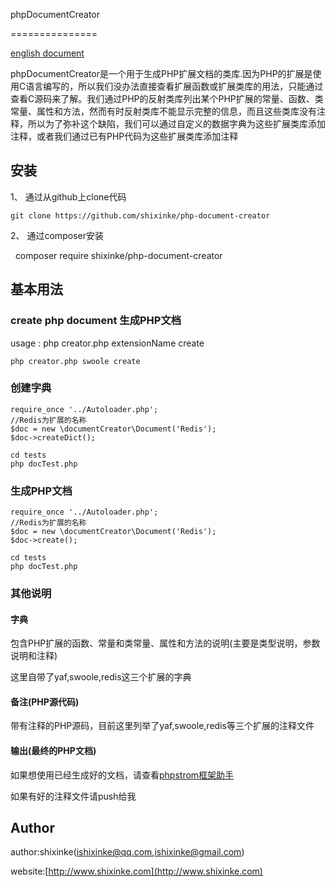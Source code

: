 phpDocumentCreator

===============

[english document](https://github.com/shixinke/php-document-creator/blob/master/README_en.md)

phpDocumentCreator是一个用于生成PHP扩展文档的类库.因为PHP的扩展是使用C语言编写的，所以我们没办法直接查看扩展函数或扩展类库的用法，只能通过查看C源码来了解。我们通过PHP的反射类库列出某个PHP扩展的常量、函数、类常量、属性和方法，然而有时反射类库不能显示完整的信息，而且这些类库没有注释，所以为了弥补这个缺陷，我们可以通过自定义的数据字典为这些扩展类库添加注释，或者我们通过已有PHP代码为这些扩展类库添加注释

## 安装
    
1、 通过从github上clone代码


    git clone https://github.com/shixinke/php-document-creator
    

2、 通过composer安装

  
    composer require shixinke/php-document-creator
    
    
## 基本用法

    
### create php document 生成PHP文档

   usage : php creator.php extensionName create
    
    php creator.php swoole create
 


### 创建字典

    require_once '../Autoloader.php';
    //Redis为扩展的名称
    $doc = new \documentCreator\Document('Redis');
    $doc->createDict();
    
    cd tests
    php docTest.php
    
### 生成PHP文档
    
    require_once '../Autoloader.php';
    //Redis为扩展的名称
    $doc = new \documentCreator\Document('Redis');
    $doc->create();
    
    cd tests
    php docTest.php
     
### 其他说明
    
#### 字典

包含PHP扩展的函数、常量和类常量、属性和方法的说明(主要是类型说明，参数说明和注释)

这里自带了yaf,swoole,redis这三个扩展的字典

#### 备注(PHP源代码)

带有注释的PHP源码，目前这里列举了yaf,swoole,redis等三个扩展的注释文件

#### 输出(最终的PHP文档)

如果想使用已经生成好的文档，请查看[phpstrom框架助手](https://github.com/shixinke/phpstorm-for-php-framework)

如果有好的注释文件请push给我


## Author

author:shixinke(ishixinke@qq.com,ishixinke@gmail.com)

website:[http://www.shixinke.com](http://www.shixinke.com)

    
